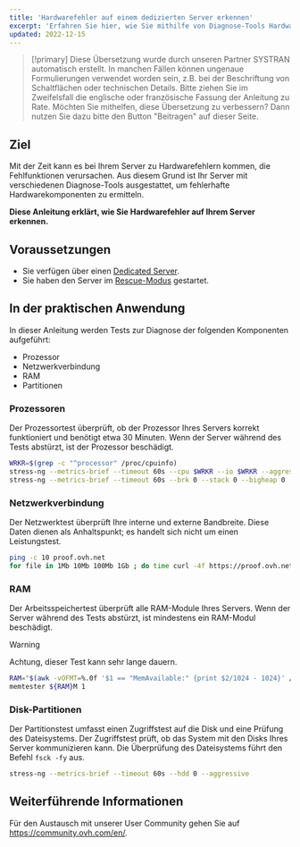```yaml
---
title: 'Hardwarefehler auf einem dedizierten Server erkennen'
excerpt: 'Erfahren Sie hier, wie Sie mithilfe von Diagnose-Tools Hardwarefehler auf Ihrem Server erkennen'
updated: 2022-12-15
---
```


> [!primary]
> Diese Übersetzung wurde durch unseren Partner SYSTRAN automatisch erstellt. In manchen Fällen können ungenaue Formulierungen verwendet worden sein, z.B. bei der Beschriftung von Schaltflächen oder technischen Details. Bitte ziehen Sie im Zweifelsfall die englische oder französische Fassung der Anleitung zu Rate. Möchten Sie mithelfen, diese Übersetzung zu verbessern? Dann nutzen Sie dazu bitte den Button "Beitragen" auf dieser Seite.
>


## Ziel

Mit der Zeit kann es bei Ihrem Server zu Hardwarefehlern kommen, die Fehlfunktionen verursachen. Aus diesem Grund ist Ihr Server mit verschiedenen Diagnose-Tools ausgestattet, um fehlerhafte Hardwarekomponenten zu ermitteln.

**Diese Anleitung erklärt, wie Sie Hardwarefehler auf Ihrem Server erkennen.**

## Voraussetzungen

- Sie verfügen über einen [Dedicated Server](https://www.ovhcloud.com/de/bare-metal/).
- Sie haben den Server im [Rescue-Modus](/pages/bare_metal_cloud/dedicated_servers/rescue_mode) gestartet.

## In der praktischen Anwendung

In dieser Anleitung werden Tests zur Diagnose der folgenden Komponenten aufgeführt:

- Prozessor
- Netzwerkverbindung
- RAM
- Partitionen

### Prozessoren

Der Prozessortest überprüft, ob der Prozessor Ihres Servers korrekt funktioniert und benötigt etwa 30 Minuten. Wenn der Server während des Tests abstürzt, ist der Prozessor beschädigt.

```bash
WRKR=$(grep -c "^processor" /proc/cpuinfo)
stress-ng --metrics-brief --timeout 60s --cpu $WRKR --io $WRKR --aggressive --ignite-cpu --maximize --pathological
stress-ng --metrics-brief --timeout 60s --brk 0 --stack 0 --bigheap 0 
```

### Netzwerkverbindung

Der Netzwerktest überprüft Ihre interne und externe Bandbreite. Diese Daten dienen als Anhaltspunkt; es handelt sich nicht um einen Leistungstest.

```bash
ping -c 10 proof.ovh.net
for file in 1Mb 10Mb 100Mb 1Gb ; do time curl -4f https://proof.ovh.net/files/${file}.dat -o /dev/null; done
```

### RAM

Der Arbeitsspeichertest überprüft alle RAM-Module Ihres Servers. Wenn der Server während des Tests abstürzt, ist mindestens ein RAM-Modul beschädigt.

> [!warning]
> Achtung, dieser Test kann sehr lange dauern.

```bash
RAM="$(awk -vOFMT=%.0f '$1 == "MemAvailable:" {print $2/1024 - 1024}' /proc/meminfo)"
memtester ${RAM}M 1
```

### Disk-Partitionen

Der Partitionstest umfasst einen Zugriffstest auf die Disk und eine Prüfung des Dateisystems. Der Zugriffstest prüft, ob das System mit den Disks Ihres Server kommunizieren kann. Die Überprüfung des Dateisystems führt den Befehl `fsck -fy` aus.

```bash
stress-ng --metrics-brief --timeout 60s --hdd 0 --aggressive
```

## Weiterführende Informationen

Für den Austausch mit unserer User Community gehen Sie auf <https://community.ovh.com/en/>.
